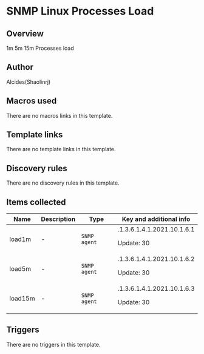 # SNMP Linux Processes Load

## Overview

1m 5m 15m Processes load



## Author

Alcides(Shaolinrj)

## Macros used

There are no macros links in this template.

## Template links

There are no template links in this template.

## Discovery rules

There are no discovery rules in this template.

## Items collected

|Name|Description|Type|Key and additional info|
|----|-----------|----|----|
|load1m|<p>-</p>|`SNMP agent`|.1.3.6.1.4.1.2021.10.1.6.1<p>Update: 30</p>|
|load5m|<p>-</p>|`SNMP agent`|.1.3.6.1.4.1.2021.10.1.6.2<p>Update: 30</p>|
|load15m|<p>-</p>|`SNMP agent`|.1.3.6.1.4.1.2021.10.1.6.3<p>Update: 30</p>|
## Triggers

There are no triggers in this template.

